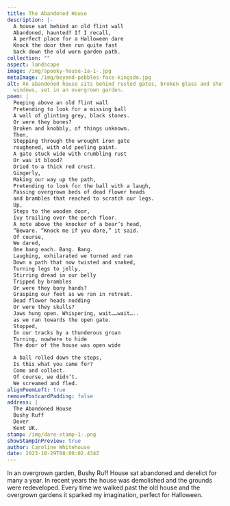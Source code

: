 ```yaml
---
title: The Abandoned House
description: |-
  A house sat behind an old flint wall 
  Abandoned, haunted? If I recall,
  A perfect place for a Halloween dare 
  Knock the door then run quite fast
  back down the old worn garden path.
collection: ""
aspect: landscape
image: /img/spooky-house-1a-1-.jpg
metaImage: /img/beyond-pebbles-face-kingsdo.jpg
alt: An abandoned house sits behind rusted gates, broken glass and shuttered
  windows, set in an overgrown garden.
poem: |
  Peeping above an old flint wall
  Pretending to look for a missing ball
  A wall of glinting grey, black stones.
  Or were they bones?
  Broken and knobbly, of things unknown.
  Then,
  Stepping through the wrought iron gate 
  roughened, with old peeling paint.
  A gate stuck wide with crumbling rust 
  Or was it blood? 
  Dried to a thick red crust.
  Gingerly, 
  Making our way up the path,
  Pretending to look for the ball with a laugh,
  Passing overgrown beds of dead flower heads
  and brambles that reached to scratch our legs.
  Up,
  Steps to the wooden door, 
  Ivy trailing over the porch floor.
  A note above the knocker of a bear’s head,
  “Beware. “Knock me if you dare,” it said.
  Of course, 
  We dared, 
  One bang each. Bang. Bang.
  Laughing, exhilarated we turned and ran
  Down a path that now twisted and snaked,
  Turning legs to jelly, 
  Stirring dread in our belly
  Tripped by brambles
  Or were they bony hands?
  Grasping our feet as we ran in retreat.
  Dead flower heads nodding
  Or were they skulls? 
  Jaws hung open. Whispering, wait……wait…..
  as we ran towards the open gate.
  Stopped, 
  In our tracks by a thunderous groan
  Turning, nowhere to hide
  The door of the house was open wide

  A ball rolled down the steps,
  Is this what you came for? 
  Come and collect.
  Of course, we didn’t. 
  We screamed and fled.
alignPoemLeft: true
removePostcardPadding: false
address: |
  The Abandoned House
  Bushy Ruff
  Dover
  Kent UK.
stamp: /img/dare-stamp-1-.png
showStampInPreview: true
author: Caroline Whitehouse
date: 2023-10-29T08:00:02.434Z
---
```

In an overgrown garden, Bushy Ruff House sat abandoned and derelict for many a year. In recent years the house was demolished and the grounds were redeveloped. 
Every time we walked past the old house and the overgrown gardens it sparked my imagination, perfect for Halloween.